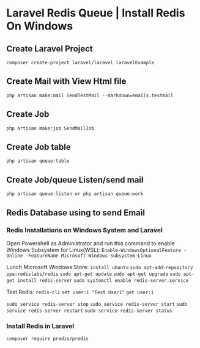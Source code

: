 # Laravel Redis Queue | Install Redis On Windows 

## Create Laravel Project
`composer create-project laravel/laravel laravelExample`

## Create Mail with View Html file
`php artisan make:mail SendTestMail --markdown=emails.testmail` 

## Create Job 
`php artisan make:job SendMailJob` 

## Create Job table
`php artisan queue:table` 

## Create Job/queue Listen/send mail
`php artisan queue:listen or php artisan queue:work` 

## Redis Database using to send Email
### Redis Installations on Windows System and Laravel
Open Powershell as Administrator and run this command to enable Windows Subsystem  for Linux(WSL):
`Enable-WindowsOptionalFeature -Online -FeatureName Microsoft-Windows-Subsystem-Linux`

Lunch Microsoft Windows Store:
`install ubuntu`
`sudo apt-add-repository ppa:redislabs/redis`
`sudo apt-get update`
`sudo apt-get upgrade`
`sudo apt-get install redis-server`
`sudo systemctl enable redis-server.service`

Test Redis:
`redis-cli`
`set user:1 "Test User1"`
`get user:1`

`sudo service redis-server stop`
`sudo service redis-server start`
`sudo service redis-server restart`
`sudo service redis-server status`

### Install Redis in Laravel
`composer require predis/predis`

